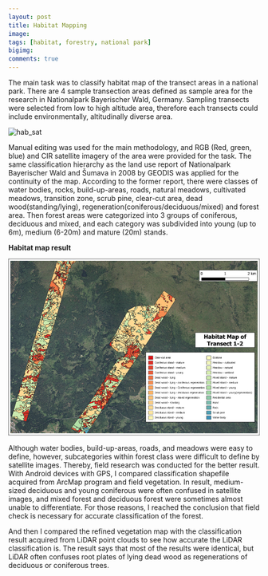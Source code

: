 ```yaml
---
layout: post
title: Habitat Mapping
image: 
tags: [habitat, forestry, national park]
bigimg: 
comments: true
---
```

The main task was to classify habitat map of the transect areas in a national park. There are 4 sample transection areas defined as sample area for the research in Nationalpark Bayerischer Wald, Germany. Sampling transects were selected from low to high altitude area, therefore each transects could include environmentally, altitudinally diverse area.

![hab_sat](/img/hab_sat.jpg)

Manual editing was used for the main methodology, and RGB (Red, green, blue) and CIR satellite imagery of the area were provided for the task.
The same classification hierarchy as the land use report of Nationalpark Bayerischer Wald and Šumava in 2008 by GEODIS was applied for the continuity of the map. According to the former report, there were classes of water bodies, rocks, build-up-areas, roads, natural meadows, cultivated meadows, transition zone, scrub pine, clear-cut area, dead wood(standing/lying), regeneration(coniferous/deciduous/mixed) and forest area. Then forest areas were categorized into 3 groups of coniferous, deciduous and mixed, and each category was subdivided into young (up to 6m), medium (6-20m) and mature (20m) stands.

**Habitat map result**

![june](/img/June.jpg)

Although water bodies, build-up-areas, roads, and meadows were easy to define, however, subcategories within forest class were difficult to define by satellite images. Thereby, field research was conducted for the better result. With Android devices with GPS, I compared classification shapefile acquired from ArcMap program and field vegetation. In result, medium-sized deciduous and young coniferous were often confused in satellite images, and mixed forest and deciduous forest were sometimes almost unable to differentiate. For those reasons, I reached the conclusion that field check is necessary for accurate classification of the forest.

And then I compared the refined vegetation map with the classification result acquired from LiDAR point clouds to see how accurate the LiDAR classification is. The result says that most of the results were identical, but LiDAR often confuses root plates of lying dead wood as regenerations of deciduous or coniferous trees.
